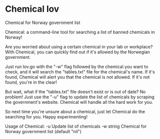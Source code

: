 # Chemical lov
 Chemical for Norway government list

 Chemical: a command-line tool for searching a list of banned chemicals in Norway!

 Are you worried about using a certain chemical in your lab or workplace? With Chemical, you can quickly find out if it's allowed by the Norwegian government.

 Just run lov.go with the "-w" flag followed by the chemical you want to check, and it will search the "tables.txt" file for the chemical's name. If it's found, Chemical will alert you that the chemical is not allowed. If it's not found, you're in the clear!

 But wait, what if the "tables.txt" file doesn't exist or is out of date? No problem! Just use the "-u" flag to update the list of chemicals by scraping the government's website. Chemical will handle all the hard work for you.

 So next time you're unsure about a chemical, just let Chemical do the searching for you. Happy experimenting!

Usage of Chemical:
  -u	Update list of chemicals
  -w string
    	Chemical for Norway government list (default "nil")
